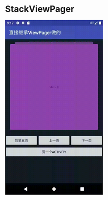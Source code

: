 # StackViewPager
<img src="https://github.com/OBaKai/StackViewPager/blob/master/device-2019-12-05-211748.gif" width="320">

